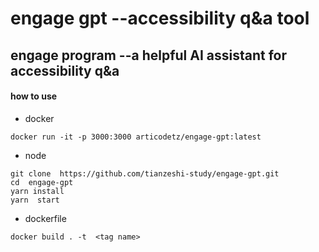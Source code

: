 # engage gpt --accessibility q&a tool  


## engage program --a helpful  AI  assistant  for accessibility q&a

#### how to use 
- docker 
```
docker run -it -p 3000:3000 articodetz/engage-gpt:latest
```

- node 
``` 
git clone  https://github.com/tianzeshi-study/engage-gpt.git
cd  engage-gpt
yarn install 
yarn  start 
```
- dockerfile 
```
docker build . -t  <tag name>
```
